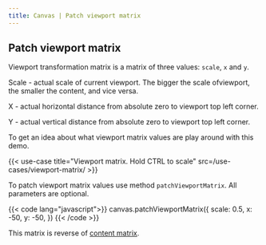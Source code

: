 ```yaml
---
title: Canvas | Patch viewport matrix
---
```


## Patch viewport matrix

Viewport transformation matrix is a matrix of three values: `scale`, `x` and `y`.

Scale - actual scale of current viewport. The bigger the scale ofviewport, the smaller the
content, and vice versa.

X - actual horizontal distance from absolute zero to viewport top left corner.

Y - actual vertical distance from absolute zero to viewport top left corner.

To get an idea about what viewport matrix values are play around with this demo.

{{< use-case title="Viewport matrix. Hold CTRL to scale" src=/use-cases/viewport-matrix/ >}}

To patch viewport matrix values use method `patchViewportMatrix`. All parameters
are optional.

{{< code lang="javascript">}}
canvas.patchViewportMatrix({
  scale: 0.5,
  x: -50,
  y: -50,
})
{{< /code >}}

This matrix is reverse of [content matrix](/canvas/patch-content-matrix).
